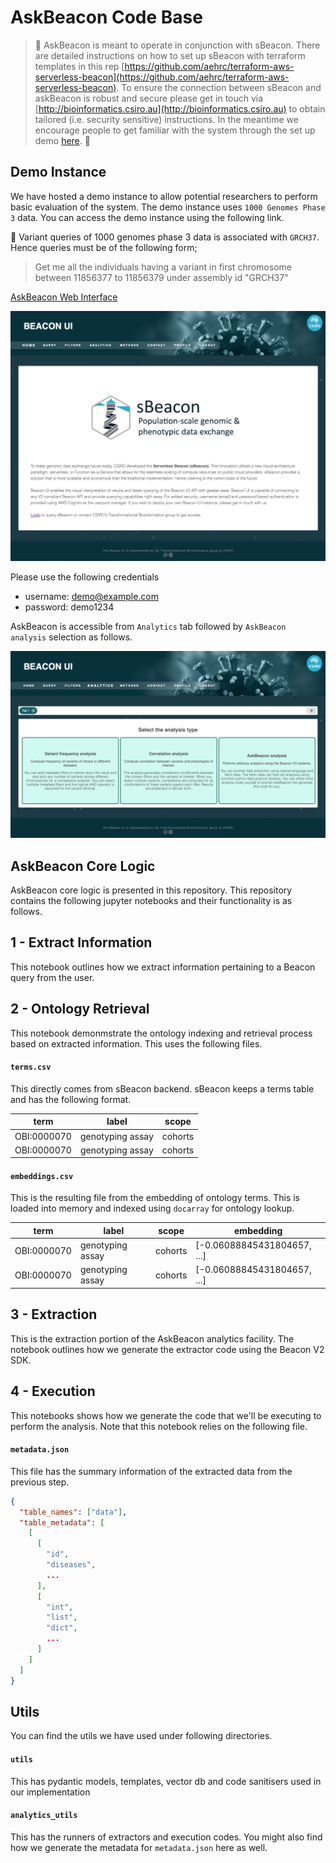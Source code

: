 # AskBeacon Code Base

> 🛑 AskBeacon is meant to operate in conjunction with sBeacon. There are detailed instructions on how to set up sBeacon with terraform templates in this rep [https://github.com/aehrc/terraform-aws-serverless-beacon](https://github.com/aehrc/terraform-aws-serverless-beacon). To ensure the connection between sBeacon and askBeacon is robust and secure please get in touch via [http://bioinformatics.csiro.au](http://bioinformatics.csiro.au) to obtain tailored (i.e. security sensitive) instructions. In the meantime we encourage people to get familiar with the system through the set up demo [here](https://d147alp44qcbqe.cloudfront.net/home). 🛑

## Demo Instance

We have hosted a demo instance to allow potential researchers to perform basic evaluation of the system. The demo instance uses `1000 Genomes Phase 3` data. You can access the demo instance using the following link.

🛑 Variant queries of 1000 genomes phase 3 data is associated with `GRCH37`. Hence queries must be of the following form; 

> Get me all the individuals having a variant in first chromosome between 11856377 to 11856379 under assembly id "GRCH37"

<a href="https://d147alp44qcbqe.cloudfront.net/home">AskBeacon Web Interface</a>

<p align="center">
  <img src="image-home.png" alt="sbacon" width="600">
</p>

Please use the following credentials
* username: demo@example.com
* password: demo1234

AskBeacon is accessible from `Analytics` tab followed by `AskBeacon analysis` selection as follows.

<p align="center">
  <img src="image-askbeacon.png" alt="sbacon" width="600">
</p>

## AskBeacon Core Logic

AskBeacon core logic is presented in this repository. This repository contains the following jupyter notebooks and their functionality is as follows.

## 1 - Extract Information

This notebook outlines how we extract information pertaining to a Beacon query from the user.

## 2 - Ontology Retrieval

This notebook demonmstrate the ontology indexing and retrieval process based on extracted information. This uses the following files.

#### `terms.csv`

This directly comes from sBeacon backend. sBeacon keeps a terms table and has the following format.

| term        | label            | scope   |
| ----------- | ---------------- | ------- |
| OBI:0000070 | genotyping assay | cohorts |
| OBI:0000070 | genotyping assay | cohorts |

#### `embeddings.csv`

This is the resulting file from the embedding of ontology terms. This is loaded into memory and indexed using `docarray` for ontology lookup.

| term        | label            | scope   | embedding                   |
| ----------- | ---------------- | ------- | --------------------------- |
| OBI:0000070 | genotyping assay | cohorts | [-0.06088845431804657, ...] |
| OBI:0000070 | genotyping assay | cohorts | [-0.06088845431804657, ...] |

## 3 - Extraction

This is the extraction portion of the AskBeacon analytics facility. The notebook outlines how we generate the extractor code using the Beacon V2 SDK.

## 4 - Execution

This notebooks shows how we generate the code that we'll be executing to perform the analysis. Note that this notebook relies on the following file.

#### `metadata.json`

This file has the summary information of the extracted data from the previous step.

```json
{
  "table_names": ["data"],
  "table_metadata": [
    [
      [
        "id",
        "diseases",
        ...
      ],
      [
        "int",
        "list",
        "dict",
        ...
      ]
    ]
  ]
}
```

## Utils

You can find the utils we have used under following directories.

#### `utils`

This has pydantic models, templates, vector db and code sanitisers used in our implementation

#### `analytics_utils`

This has the runners of extractors and execution codes. You might also find how we generate the metadata for `metadata.json` here as well.

